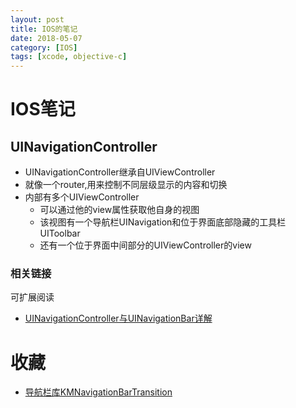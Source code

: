 ```yaml
---
layout: post
title: IOS的笔记
date: 2018-05-07
category: [IOS]
tags: [xcode, objective-c]
---
```





# IOS笔记


## UINavigationController


* UINavigationController继承自UIViewController
* 就像一个router,用来控制不同层级显示的内容和切换
* 内部有多个UIViewController
	- 可以通过他的view属性获取他自身的视图
	- 该视图有一个导航栏UINavigation和位于界面底部隐藏的工具栏UIToolbar
	- 还有一个位于界面中间部分的UIViewController的view

### 相关链接

可扩展阅读

* [UINavigationController与UINavigationBar详解](https://www.jianshu.com/p/b2ae4d211499)


# 收藏

* [导航栏库KMNavigationBarTransition](https://github.com/MoZhouqi/KMNavigationBarTransition)

